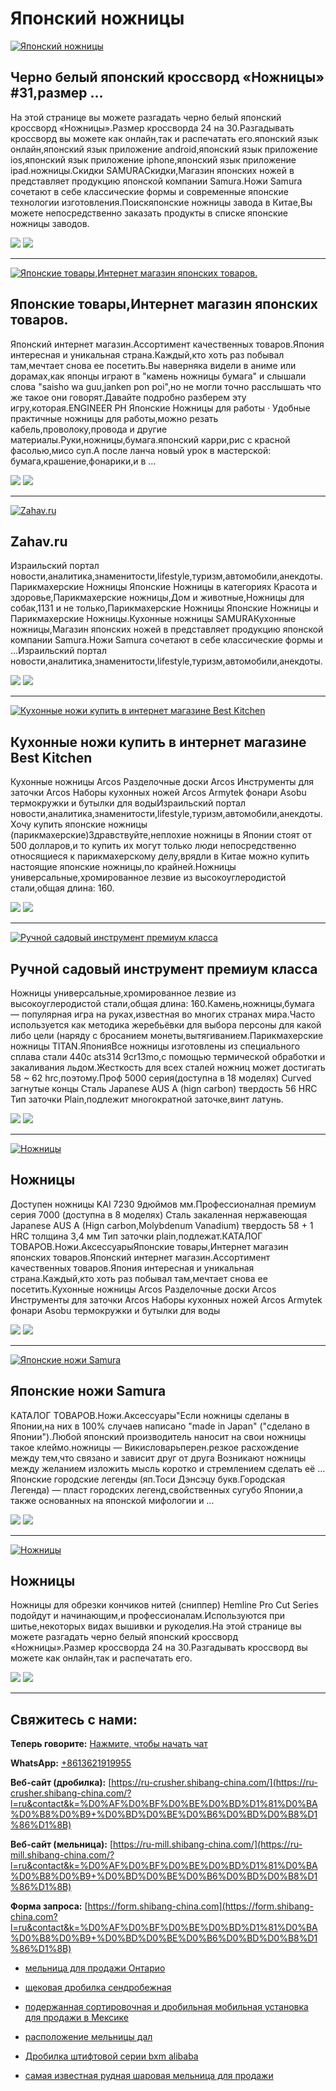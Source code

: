 # Японский ножницы

<a href="https://swt.shibang-china.com/?l=ru&img&k=%D0%AF%D0%BF%D0%BE%D0%BD%D1%81%D0%BA%D0%B8%D0%B9+%D0%BD%D0%BE%D0%B6%D0%BD%D0%B8%D1%86%D1%8B" target="_blank">![Японский ножницы](http://static.shibang-china.com/all-800x300/631.jpg)</a>

## Черно белый японский кроссворд &#171;Ножницы&#187; #31,размер …
На этой странице вы можете разгадать черно белый японский кроссворд &#171;Ножницы&#187;.Размер кроссворда 24 на 30.Разгадывать кроссворд вы можете как онлайн,так и распечатать его.японский язык онлайн,японский язык приложение android,японский язык приложение ios,японский язык приложение iphone,японский язык приложение ipad.ножницы.Скидки SAMURAСкидки,Магазин японских ножей в представляет продукцию японской компании Samura.Ножи Samura сочетают в себе классические формы и современные японские технологии изготовления.Поискяпонские ножницы завода в Китае,Вы можете непосредственно заказать продукты в списке японские ножницы заводов.


<a href="https://whatsapp.shibangsoft.com/WhatsApp.php" target="_blank" title="WhatsApp">![](http://static.shibang-china.com/icon/whatsapp.png)</a> <a href="https://swt.shibang-china.com/?l=ru&icon&k=%D0%AF%D0%BF%D0%BE%D0%BD%D1%81%D0%BA%D0%B8%D0%B9+%D0%BD%D0%BE%D0%B6%D0%BD%D0%B8%D1%86%D1%8B" target="_blank">![](http://static.shibang-china.com/icon/chat-ru.png)</a>

---

<a href="https://swt.shibang-china.com/?l=ru&img&k=%D0%AF%D0%BF%D0%BE%D0%BD%D1%81%D0%BA%D0%B8%D0%B9+%D0%BD%D0%BE%D0%B6%D0%BD%D0%B8%D1%86%D1%8B" target="_blank">![Японские товары,Интернет магазин японских товаров.](http://static.shibang-china.com/all-800x300/1393.jpg)</a>

## Японские товары,Интернет магазин японских товаров.
Японский интернет магазин.Ассортимент качественных товаров.Япония интересная и уникальная страна.Каждый,кто хоть раз побывал там,мечтает снова ее посетить.Вы наверняка видели в аниме или дорамах,как японцы играют в &quot;камень ножницы бумага&quot; и слышали слова &quot;saisho wa guu,janken pon poi&quot;,но не могли точно расслышать что же такое они говорят.Давайте подробно разберем эту игру,которая.ENGINEER PH Японские Ножницы для работы&nbsp;&#0183;&#32;Удобные практичные ножницы для работы,можно резать кабель,проволоку,провода и другие материалы.Руки,ножницы,бумага.японский карри,рис с красной фасолью,мисо суп.А после ланча новый урок в мастерской: бумага,крашение,фонарики,и в …


<a href="https://whatsapp.shibangsoft.com/WhatsApp.php" target="_blank" title="WhatsApp">![](http://static.shibang-china.com/icon/whatsapp.png)</a> <a href="https://swt.shibang-china.com/?l=ru&icon&k=%D0%AF%D0%BF%D0%BE%D0%BD%D1%81%D0%BA%D0%B8%D0%B9+%D0%BD%D0%BE%D0%B6%D0%BD%D0%B8%D1%86%D1%8B" target="_blank">![](http://static.shibang-china.com/icon/chat-ru.png)</a>

---

<a href="https://swt.shibang-china.com/?l=ru&img&k=%D0%AF%D0%BF%D0%BE%D0%BD%D1%81%D0%BA%D0%B8%D0%B9+%D0%BD%D0%BE%D0%B6%D0%BD%D0%B8%D1%86%D1%8B" target="_blank">![Zahav.ru](http://static.shibang-china.com/all-800x300/1481.jpg)</a>

## Zahav.ru
Израильский портал новости,аналитика,знаменитости,lifestyle,туризм,автомобили,анекдоты.Парикмахерские Ножницы Японские Ножницы в категориях Красота и здоровье,Парикмахерские ножницы,Дом и животные,Ножницы для собак,1131 и не только,Парикмахерские Ножницы Японские Ножницы и Парикмахерские Ножницы.Кухонные ножницы SAMURAКухонные ножницы,Магазин японских ножей в представляет продукцию японской компании Samura.Ножи Samura сочетают в себе классические формы и …Израильский портал новости,аналитика,знаменитости,lifestyle,туризм,автомобили,анекдоты.


<a href="https://whatsapp.shibangsoft.com/WhatsApp.php" target="_blank" title="WhatsApp">![](http://static.shibang-china.com/icon/whatsapp.png)</a> <a href="https://swt.shibang-china.com/?l=ru&icon&k=%D0%AF%D0%BF%D0%BE%D0%BD%D1%81%D0%BA%D0%B8%D0%B9+%D0%BD%D0%BE%D0%B6%D0%BD%D0%B8%D1%86%D1%8B" target="_blank">![](http://static.shibang-china.com/icon/chat-ru.png)</a>

---

<a href="https://swt.shibang-china.com/?l=ru&img&k=%D0%AF%D0%BF%D0%BE%D0%BD%D1%81%D0%BA%D0%B8%D0%B9+%D0%BD%D0%BE%D0%B6%D0%BD%D0%B8%D1%86%D1%8B" target="_blank">![Кухонные ножи купить в интернет магазине Best Kitchen](http://static.shibang-china.com/all-800x300/788.jpg)</a>

## Кухонные ножи купить в интернет магазине Best Kitchen
Кухонные ножницы Arcos Разделочные доски Arcos Инструменты для заточки Arcos Наборы кухонных ножей Arcos Armytek фонари Asobu термокружки и бутылки для водыИзраильский портал новости,аналитика,знаменитости,lifestyle,туризм,автомобили,анекдоты.Хочу купить японские ножницы (парикмахерские)Здравствуйте,неплохие ножницы в Японии стоят от 500 долларов,и то купить их могут только люди непосредственно относящиеся к парикмахерскому делу,врядли в Китае можно купить настоящие японские ножницы,по крайней.Ножницы универсальные,хромированное лезвие из высокоуглеродистой стали,общая длина: 160.


<a href="https://whatsapp.shibangsoft.com/WhatsApp.php" target="_blank" title="WhatsApp">![](http://static.shibang-china.com/icon/whatsapp.png)</a> <a href="https://swt.shibang-china.com/?l=ru&icon&k=%D0%AF%D0%BF%D0%BE%D0%BD%D1%81%D0%BA%D0%B8%D0%B9+%D0%BD%D0%BE%D0%B6%D0%BD%D0%B8%D1%86%D1%8B" target="_blank">![](http://static.shibang-china.com/icon/chat-ru.png)</a>

---

<a href="https://swt.shibang-china.com/?l=ru&img&k=%D0%AF%D0%BF%D0%BE%D0%BD%D1%81%D0%BA%D0%B8%D0%B9+%D0%BD%D0%BE%D0%B6%D0%BD%D0%B8%D1%86%D1%8B" target="_blank">![Ручной садовый инструмент премиум класса](http://static.shibang-china.com/all-800x300/739.jpg)</a>

## Ручной садовый инструмент премиум класса
Ножницы универсальные,хромированное лезвие из высокоуглеродистой стали,общая длина: 160.Камень,ножницы,бумага — популярная игра на руках,известная во многих странах мира.Часто используется как методика жеребьёвки для выбора персоны для какой либо цели (наряду с бросанием монеты,вытягиванием.Парикмахерские ножницы TITAN.ЯпонияВсе ножницы изготовлены из специального сплава стали 440c ats314 9cr13mo,с помощью термической обработки и закаливания льдом.Жесткость для всех сталей ножниц может достигать 58 ~ 62 hrc,поэтому.Проф 5000 серия(доступна в 18 моделях) Curved загнутые концы Сталь Japanese AUS A (hign carbon) твердость 56 HRC Тип заточки Plain,подлежит многократной заточке,винт латунь.


<a href="https://whatsapp.shibangsoft.com/WhatsApp.php" target="_blank" title="WhatsApp">![](http://static.shibang-china.com/icon/whatsapp.png)</a> <a href="https://swt.shibang-china.com/?l=ru&icon&k=%D0%AF%D0%BF%D0%BE%D0%BD%D1%81%D0%BA%D0%B8%D0%B9+%D0%BD%D0%BE%D0%B6%D0%BD%D0%B8%D1%86%D1%8B" target="_blank">![](http://static.shibang-china.com/icon/chat-ru.png)</a>

---

<a href="https://swt.shibang-china.com/?l=ru&img&k=%D0%AF%D0%BF%D0%BE%D0%BD%D1%81%D0%BA%D0%B8%D0%B9+%D0%BD%D0%BE%D0%B6%D0%BD%D0%B8%D1%86%D1%8B" target="_blank">![Ножницы](http://static.shibang-china.com/all-800x300/674.jpg)</a>

## Ножницы
Доступен ножницы KAI 7230 9дюймов мм.Профессионалная премиум серия 7000 (доступна в 8 моделях) Сталь закаленная нержавеющая Japanese AUS A (Hign carbon,Molybdenum Vanadium) твердость 58 + 1 HRC толщина 3,4 мм Тип заточки plain,подлежат.КАТАЛОГ ТОВАРОВ.Ножи.АксессуарыЯпонские товары,Интернет магазин японских товаров.Японский интернет магазин.Ассортимент качественных товаров.Япония интересная и уникальная страна.Каждый,кто хоть раз побывал там,мечтает снова ее посетить.Кухонные ножницы Arcos Разделочные доски Arcos Инструменты для заточки Arcos Наборы кухонных ножей Arcos Armytek фонари Asobu термокружки и бутылки для воды


<a href="https://whatsapp.shibangsoft.com/WhatsApp.php" target="_blank" title="WhatsApp">![](http://static.shibang-china.com/icon/whatsapp.png)</a> <a href="https://swt.shibang-china.com/?l=ru&icon&k=%D0%AF%D0%BF%D0%BE%D0%BD%D1%81%D0%BA%D0%B8%D0%B9+%D0%BD%D0%BE%D0%B6%D0%BD%D0%B8%D1%86%D1%8B" target="_blank">![](http://static.shibang-china.com/icon/chat-ru.png)</a>

---

<a href="https://swt.shibang-china.com/?l=ru&img&k=%D0%AF%D0%BF%D0%BE%D0%BD%D1%81%D0%BA%D0%B8%D0%B9+%D0%BD%D0%BE%D0%B6%D0%BD%D0%B8%D1%86%D1%8B" target="_blank">![Японские ножи Samura](http://static.shibang-china.com/all-800x300/1107.jpg)</a>

## Японские ножи Samura
КАТАЛОГ ТОВАРОВ.Ножи.Аксессуары&quot;Если ножницы сделаны в Японии,на них в 100% случаев написано &quot;made in Japan&quot; (&quot;сделано в Японии&quot;).Любой японский производитель наносит на свои ножницы такое клеймо.ножницы — Викисловарьперен.резкое расхождение между тем,что связано и зависит друг от друга Возникают ножницы между желанием изложить мысль коротко и стремлением сделать её …Японские городские легенды (яп.Тоси Дэнсэцу букв.Городская Легенда) — пласт городских легенд,свойственных сугубо Японии,а также основанных на японской мифологии и …


<a href="https://whatsapp.shibangsoft.com/WhatsApp.php" target="_blank" title="WhatsApp">![](http://static.shibang-china.com/icon/whatsapp.png)</a> <a href="https://swt.shibang-china.com/?l=ru&icon&k=%D0%AF%D0%BF%D0%BE%D0%BD%D1%81%D0%BA%D0%B8%D0%B9+%D0%BD%D0%BE%D0%B6%D0%BD%D0%B8%D1%86%D1%8B" target="_blank">![](http://static.shibang-china.com/icon/chat-ru.png)</a>

---

<a href="https://swt.shibang-china.com/?l=ru&img&k=%D0%AF%D0%BF%D0%BE%D0%BD%D1%81%D0%BA%D0%B8%D0%B9+%D0%BD%D0%BE%D0%B6%D0%BD%D0%B8%D1%86%D1%8B" target="_blank">![Ножницы](http://static.shibang-china.com/all-800x300/1166.jpg)</a>

## Ножницы
Ножницы для обрезки кончиков нитей (сниппер) Hemline Pro Cut Series подойдут и начинающим,и профессионалам.Используются при шитье,некоторых видах вышивки и рукоделия.На этой странице вы можете разгадать черно белый японский кроссворд &#171;Ножницы&#187;.Размер кроссворда 24 на 30.Разгадывать кроссворд вы можете как онлайн,так и распечатать его.

<a href="https://whatsapp.shibangsoft.com/WhatsApp.php" target="_blank" title="WhatsApp">![](http://static.shibang-china.com/icon/whatsapp.png)</a> <a href="https://swt.shibang-china.com/?l=ru&icon&k=%D0%AF%D0%BF%D0%BE%D0%BD%D1%81%D0%BA%D0%B8%D0%B9+%D0%BD%D0%BE%D0%B6%D0%BD%D0%B8%D1%86%D1%8B" target="_blank">![](http://static.shibang-china.com/icon/chat-ru.png)</a>

---
## Свяжитесь с нами:

**Теперь говорите:** [Нажмите, чтобы начать чат](https://swt.shibang-china.com?l=ru&contact&k=%D0%AF%D0%BF%D0%BE%D0%BD%D1%81%D0%BA%D0%B8%D0%B9+%D0%BD%D0%BE%D0%B6%D0%BD%D0%B8%D1%86%D1%8B)

**WhatsApp:**  [+8613621919955](https://whatsapp.shibangsoft.com/WhatsApp.php)

**Веб-сайт (дробилка):** [https://ru-crusher.shibang-china.com/](https://ru-crusher.shibang-china.com/?l=ru&contact&k=%D0%AF%D0%BF%D0%BE%D0%BD%D1%81%D0%BA%D0%B8%D0%B9+%D0%BD%D0%BE%D0%B6%D0%BD%D0%B8%D1%86%D1%8B)

**Веб-сайт (мельница):** [https://ru-mill.shibang-china.com/](https://ru-mill.shibang-china.com/?l=ru&contact&k=%D0%AF%D0%BF%D0%BE%D0%BD%D1%81%D0%BA%D0%B8%D0%B9+%D0%BD%D0%BE%D0%B6%D0%BD%D0%B8%D1%86%D1%8B)

**Форма запроса:** [https://form.shibang-china.com](https://form.shibang-china.com?l=ru&contact&k=%D0%AF%D0%BF%D0%BE%D0%BD%D1%81%D0%BA%D0%B8%D0%B9+%D0%BD%D0%BE%D0%B6%D0%BD%D0%B8%D1%86%D1%8B)

* [мельница для продажи Онтарио](../133/%D0%BC%D0%B5%D0%BB%D1%8C%D0%BD%D0%B8%D1%86%D0%B0%20%D0%B4%D0%BB%D1%8F%20%D0%BF%D1%80%D0%BE%D0%B4%D0%B0%D0%B6%D0%B8%20%D0%9E%D0%BD%D1%82%D0%B0%D1%80%D0%B8%D0%BE.md)

* [щековая дробилка сендробежная](../133/%D1%89%D0%B5%D0%BA%D0%BE%D0%B2%D0%B0%D1%8F%20%D0%B4%D1%80%D0%BE%D0%B1%D0%B8%D0%BB%D0%BA%D0%B0%20%D1%81%D0%B5%D0%BD%D0%B4%D1%80%D0%BE%D0%B1%D0%B5%D0%B6%D0%BD%D0%B0%D1%8F.md)

* [подержанная сортировочная и дробильная мобильная установка для продажи в Мексике](../134/%D0%BF%D0%BE%D0%B4%D0%B5%D1%80%D0%B6%D0%B0%D0%BD%D0%BD%D0%B0%D1%8F%20%D1%81%D0%BE%D1%80%D1%82%D0%B8%D1%80%D0%BE%D0%B2%D0%BE%D1%87%D0%BD%D0%B0%D1%8F%20%D0%B8%20%D0%B4%D1%80%D0%BE%D0%B1%D0%B8%D0%BB%D1%8C%D0%BD%D0%B0%D1%8F%20%D0%BC%D0%BE%D0%B1%D0%B8%D0%BB%D1%8C%D0%BD%D0%B0%D1%8F%20%D1%83%D1%81%D1%82%D0%B0%D0%BD%D0%BE%D0%B2%D0%BA%D0%B0%20%D0%B4%D0%BB%D1%8F%20%D0%BF%D1%80%D0%BE%D0%B4%D0%B0%D0%B6%D0%B8%20%D0%B2%20%D0%9C%D0%B5%D0%BA%D1%81%D0%B8%D0%BA%D0%B5.md)

* [расположение мельницы дал](../132/%D1%80%D0%B0%D1%81%D0%BF%D0%BE%D0%BB%D0%BE%D0%B6%D0%B5%D0%BD%D0%B8%D0%B5%20%D0%BC%D0%B5%D0%BB%D1%8C%D0%BD%D0%B8%D1%86%D1%8B%20%D0%B4%D0%B0%D0%BB.md)

* [Дробилка штифтовой серии bxm alibaba](../133/%D0%94%D1%80%D0%BE%D0%B1%D0%B8%D0%BB%D0%BA%D0%B0%20%D1%88%D1%82%D0%B8%D1%84%D1%82%D0%BE%D0%B2%D0%BE%D0%B9%20%D1%81%D0%B5%D1%80%D0%B8%D0%B8%20bxm%20alibaba.md)

* [самая известная рудная шаровая мельница для продажи](../131/%D1%81%D0%B0%D0%BC%D0%B0%D1%8F%20%D0%B8%D0%B7%D0%B2%D0%B5%D1%81%D1%82%D0%BD%D0%B0%D1%8F%20%D1%80%D1%83%D0%B4%D0%BD%D0%B0%D1%8F%20%D1%88%D0%B0%D1%80%D0%BE%D0%B2%D0%B0%D1%8F%20%D0%BC%D0%B5%D0%BB%D1%8C%D0%BD%D0%B8%D1%86%D0%B0%20%D0%B4%D0%BB%D1%8F%20%D0%BF%D1%80%D0%BE%D0%B4%D0%B0%D0%B6%D0%B8.md)